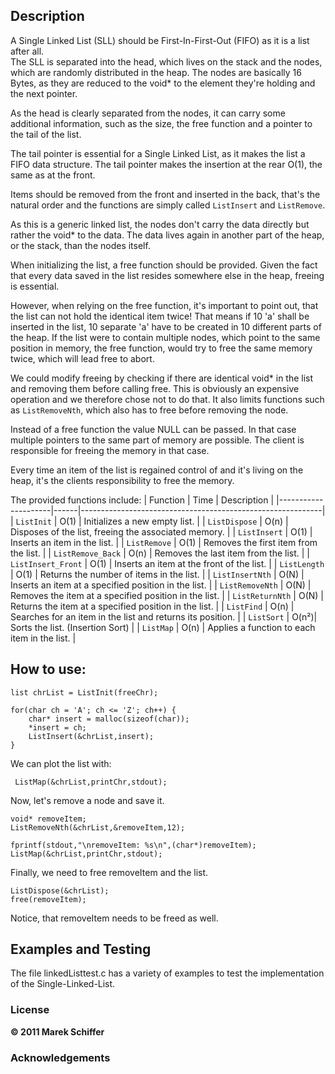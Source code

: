 ## Description
A Single Linked List (SLL) should be First-In-First-Out (FIFO) as it is a list after all. <br>
The SLL is separated into the head, which lives on the stack and the nodes,
which are randomly distributed in the heap. The nodes are basically 16 Bytes,
as they are reduced to the void\* to the element they're holding and the next
pointer. <br>

As the head is clearly separated from the nodes, it can carry some additional information,
such as the size, the free function and a pointer to the tail of the list. <br>

The tail pointer is essential for a Single Linked List, as it makes the list a
FIFO data structure. The tail pointer makes the insertion at the rear O(1),
the same as at the front.

Items should be removed from the front and inserted in the back, that's the natural
order and the functions are simply called `ListInsert` and `ListRemove`.

As this is a generic linked list, the nodes don't carry the data directly but
rather the void\* to the data. The data lives again in another part of the heap,
or the stack, than the nodes itself.  <br>

When initializing the list, a free function should be provided. Given the fact that
every data saved in the list resides somewhere else in the heap, freeing is essential. <br>

However, when relying on the free function, it's important to point out, that the list
can not hold the identical item twice! That means if 10 'a' shall be inserted in the list,
10 separate 'a' have to be created in 10 different parts of the heap.
If the list were to contain multiple nodes, which point to the same position in memory,
the free function, would try to free the same memory twice, which will lead free to
abort. <br>

We could modify freeing by checking if there are identical void\* in the list and removing them
before calling free. This is obviously an expensive operation and we therefore chose not to
do that. It also limits functions such as `ListRemoveNth`, which also has to free before removing 
the node. <br>

Instead of a free function the value NULL can be passed. In that case multiple pointers to the
same part of memory are possible. The client is responsible for freeing the memory in that case. <br>

Every time an item of the list is regained control of and it's living on the heap, it's the clients
responsibility to free the memory. <br>

The provided functions include:
| Function            | Time | Description                                                |
|---------------------|------|------------------------------------------------------------|
| `ListInit`          | O(1) | Initializes a new empty list.                              |
| `ListDispose`       | O(n) | Disposes of the list, freeing the associated memory.       |
| `ListInsert`        | O(1) | Inserts an item in the list.                               |
| `ListRemove`        | O(1) | Removes the first item from the list.                      |
| `ListRemove_Back`   | O(n) | Removes the last item from the list.                       |
| `ListInsert_Front`  | O(1) | Inserts an item at the front of the list.                  |
| `ListLength`        | O(1) | Returns the number of items in the list.                   |
| `ListInsertNth`     | O(N) | Inserts an item at a specified position in the list.       |
| `ListRemoveNth`     | O(N) | Removes the item at a specified position in the list.      |
| `ListReturnNth`     | O(N) | Returns the item at a specified position in the list.      |
| `ListFind`          | O(n) | Searches for an item in the list and returns its position. |
| `ListSort`          | O(n²)| Sorts the list. (Insertion Sort)                           |
| `ListMap`           | O(n) | Applies a function to each item in the list.               |

## How to use:
```
list chrList = ListInit(freeChr);

for(char ch = 'A'; ch <= 'Z'; ch++) {
    char* insert = malloc(sizeof(char));
    *insert = ch;
    ListInsert(&chrList,insert);
}
```
We can plot the list with:
```
 ListMap(&chrList,printChr,stdout);
```
Now, let's remove a node and save it.
```
void* removeItem;
ListRemoveNth(&chrList,&removeItem,12);

fprintf(stdout,"\nremoveItem: %s\n",(char*)removeItem);
ListMap(&chrList,printChr,stdout);
```
Finally, we need to free removeItem and the list.
```
ListDispose(&chrList);
free(removeItem);
```
Notice, that removeItem needs to be freed as well.

## Examples and Testing
The file linkedListtest.c has a variety of examples to test the 
implementation of the Single-Linked-List.
### License

**© 2011 Marek Schiffer**

### Acknowledgements
